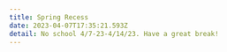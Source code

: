 ```yaml
---
title: Spring Recess
date: 2023-04-07T17:35:21.593Z
detail: No school 4/7-23-4/14/23. Have a great break!
---
```

